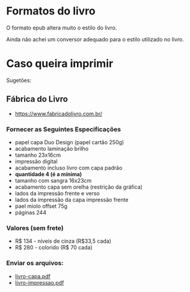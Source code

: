 # Formatos do livro

O formato epub altera muito o estilo do livro.

Ainda não achei um conversor adequado para o estilo utilizado no livro.

# Caso queira imprimir

Sugetões:

## Fábrica do Livro
* https://www.fabricadolivro.com.br/

### Fornecer as Seguintes Especificações

* papel capa Duo Design (papel cartão 250g)
* acabamento laminação brilho
* tamanho 23x16cm
* impressão digital
* acabamento incluso livro com capa padrão
* **quantidade 4 (é a mínima)**
* tamanho com sangra 16x23cm
* acabamento capa sem orelha (restrição da gráfica)
* lados da impressão frente e verso
* lados da impressão da capa impressão frente
* pael miolo offset 75g
* páginas 244

### Valores (sem frete)
* R$ 134 - níveis de cinza (R$33,5 cada)
* R$ 280 - colorido (R$ 70 cada)

### Enviar os arquivos:
* [livro-capa.pdf](https://github.com/fzampirolli/mctest/blob/master/book/1ed-br/livro-capa.pdf)
* [livro-impressao.pdf](https://github.com/fzampirolli/mctest/blob/master/book/1ed-br/livro-impressao.pdf)